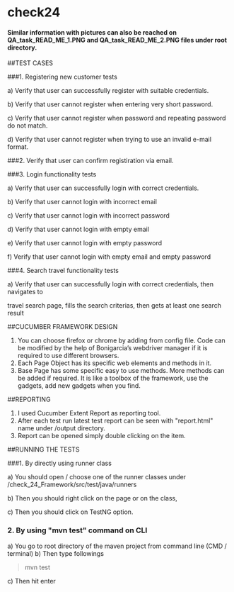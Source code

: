 # check24 

#### Similar information with pictures can also be reached on QA_task_READ_ME_1.PNG and QA_task_READ_ME_2.PNG files under root directory.

##TEST CASES  


###1. Registering new customer tests

a) Verify that user can successfully register with suitable credentials.

b) Verify that user cannot register when entering very short password.

c) Verify that user cannot register when password and repeating password do not match.

d) Verify that user cannot register when trying to use an invalid e-mail format.


###2.  Verify that user can confirm registiration via email.


###3. Login functionality tests

a) Verify that user can successfully login with correct credentials.

b) Verify that user cannot login with incorrect email

c) Verify that user cannot login with incorrect password

d) Verify that user cannot login with empty email

e) Verify that user cannot login with empty password

f) Verify that user cannot login with empty email and empty password


###4. Search travel functionality tests

a) Verify that user can successfully login with correct credentials, then navigates to

   travel search page, fills the search criterias, then gets at least one search result
   
   
##CUCUMBER FRAMEWORK DESIGN
   
   
1. You can choose firefox or chrome by adding from config file. Code can be modified by the help of Bonigarcia’s webdriver manager if it is required to use different browsers.  
2. Each Page Object has its specific web elements and methods in it.
3. Base Page has some specific easy to use methods. More methods can be added if required. It is like a toolbox of the framework, use the gadgets, add new gadgets when you find.
   
##REPORTING
   
 1. I used Cucumber Extent Report as reporting tool.  
 2. After each test run latest test report can be seen with "report.html" name under /output directory. 
 3. Report can be opened simply double clicking on the  item.
 
##RUNNING THE TESTS
 
 ###1. By directly using runner class

a) You should open / choose one of the runner classes under 
   /check_24_Framework/src/test/java/runners

b) Then you should right click on the page or on the class,

c) Then you should click on TestNG option.

### 2. By using "mvn test" command on CLI

a) You go to root directory of the maven project from command line (CMD / terminal)
b) Then type followings

> mvn test

c) Then hit enter
